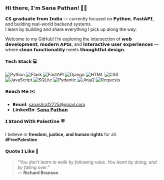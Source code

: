 ### **𝗛𝗶 𝘁𝗵𝗲𝗿𝗲, 𝗜'𝗺 𝗦𝗮𝗻𝗮 𝗣𝗮𝘁𝗵𝗮𝗻!**  👋🏼

𝗖𝗦 𝗴𝗿𝗮𝗱𝘂𝗮𝘁𝗲 𝗳𝗿𝗼𝗺 𝗜𝗻𝗱𝗶𝗮 — currently focused on 𝗣𝘆𝘁𝗵𝗼𝗻, 𝗙𝗮𝘀𝘁𝗔𝗣𝗜, and building real-world backend systems.  
I learn by building and share everything I pick up along the way.

Welcome to my GitHub! I’m exploring the intersection of 𝘄𝗲𝗯 𝗱𝗲𝘃𝗲𝗹𝗼𝗽𝗺𝗲𝗻𝘁, 𝗺𝗼𝗱𝗲𝗿𝗻 𝗔𝗣𝗜𝘀, and 𝗶𝗻𝘁𝗲𝗿𝗮𝗰𝘁𝗶𝘃𝗲 𝘂𝘀𝗲𝗿 𝗲𝘅𝗽𝗲𝗿𝗶𝗲𝗻𝗰𝗲𝘀 — where 𝗰𝗹𝗲𝗮𝗻 𝗳𝘂𝗻𝗰𝘁𝗶𝗼𝗻𝗮𝗹𝗶𝘁𝘆 meets 𝘁𝗵𝗼𝘂𝗴𝗵𝘁𝗳𝘂𝗹 𝗱𝗲𝘀𝗶𝗴𝗻.

#### **𝗧𝗲𝗰𝗵 𝗦𝘁𝗮𝗰𝗸**  💻

![Python](https://img.shields.io/badge/Python-3670A0?style=flat&logo=python&logoColor=ffdd54)
![Flask](https://img.shields.io/badge/Flask-%23000.svg?style=flat&logo=flask&logoColor=white)
![FastAPI](https://img.shields.io/badge/FastAPI-%2300C7B7.svg?style=flat&logo=fastapi&logoColor=white)
![Django](https://img.shields.io/badge/Django-%23092E20.svg?style=flat&logo=django&logoColor=white)
![HTML](https://img.shields.io/badge/HTML5-%23E34F26.svg?style=flat&logo=html5&logoColor=white)
![CSS](https://img.shields.io/badge/CSS3-%231572B6.svg?style=flat&logo=css3&logoColor=white)<br>
![JavaScript](https://img.shields.io/badge/JavaScript-%23F7DF1E.svg?style=flat&logo=javascript&logoColor=black)
![SQLite](https://img.shields.io/badge/SQLite-%2307405e.svg?style=flat&logo=sqlite&logoColor=white)
![Pydantic](https://img.shields.io/badge/Pydantic-%2300C7B7.svg?style=flat&logo=pydantic&logoColor=white)
![Jinja2](https://img.shields.io/badge/Jinja2-%23B41717.svg?style=flat&logo=jinja2&logoColor=white)
![Requests](https://img.shields.io/badge/Requests-%23000000.svg?style=flat&logo=requests&logoColor=white)

#### **𝗥𝗲𝗮𝗰𝗵 𝗠𝗲**  ✉️

- 𝗘𝗺𝗮𝗶𝗹: sanashraf2725@gmail.com  
- 𝗟𝗶𝗻𝗸𝗲𝗱𝗜𝗻: [𝗦𝗮𝗻𝗮 𝗣𝗮𝘁𝗵𝗮𝗻](https://www.linkedin.com/in/sana-pathan-434804254/)

#### **𝗜 𝗦𝘁𝗮𝗻𝗱 𝗪𝗶𝘁𝗵 𝗣𝗮𝗹𝗲𝘀𝘁𝗶𝗻𝗲**  🪧

I believe in **freedom, justice, and human rights** for all.  
**#FreePalestine**

#### **𝗤𝘂𝗼𝘁𝗲 𝗜 𝗟𝗶𝗸𝗲**  💬

> _"You don’t learn to walk by following rules. You learn by doing, and by falling over."_  
> — **Richard Branson**
